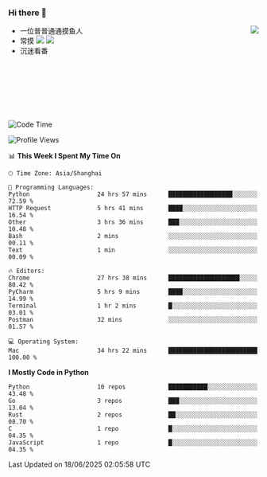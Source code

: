 ### Hi there 👋


<a href="https://github.com/yanlc39">
  <img align="right" src="https://github-readme-stats.vercel.app/api?username=yanlc39&show_icons=true&hide_border=true&icon_color=586069&title_color=a0a9af">
</a>

- 一位普普通通摸鱼人
- 常摸 ![](https://img.shields.io/badge/-Python-3e74a2?style=flat-square&logo=Python&logoColor=fff) ![](https://img.shields.io/badge/-C%2B%2B-brightgreen?style=flat-square)
- 沉迷看番



<br><br><br><br><br><br>


<!--START_SECTION:waka-->
![Code Time](http://img.shields.io/badge/Code%20Time-1%2C316%20hrs%2048%20mins-blue)

![Profile Views](http://img.shields.io/badge/Profile%20Views-6-blue)

📊 **This Week I Spent My Time On** 

```text
🕑︎ Time Zone: Asia/Shanghai

💬 Programming Languages: 
Python                   24 hrs 57 mins      ██████████████████░░░░░░░   72.59 % 
HTTP Request             5 hrs 41 mins       ████░░░░░░░░░░░░░░░░░░░░░   16.54 % 
Other                    3 hrs 36 mins       ███░░░░░░░░░░░░░░░░░░░░░░   10.48 % 
Bash                     2 mins              ░░░░░░░░░░░░░░░░░░░░░░░░░   00.11 % 
Text                     1 min               ░░░░░░░░░░░░░░░░░░░░░░░░░   00.09 % 

🔥 Editors: 
Chrome                   27 hrs 38 mins      ████████████████████░░░░░   80.42 % 
PyCharm                  5 hrs 9 mins        ████░░░░░░░░░░░░░░░░░░░░░   14.99 % 
Terminal                 1 hr 2 mins         █░░░░░░░░░░░░░░░░░░░░░░░░   03.01 % 
Postman                  32 mins             ░░░░░░░░░░░░░░░░░░░░░░░░░   01.57 % 

💻 Operating System: 
Mac                      34 hrs 22 mins      █████████████████████████   100.00 % 
```

**I Mostly Code in Python** 

```text
Python                   10 repos            ███████████░░░░░░░░░░░░░░   43.48 % 
Go                       3 repos             ███░░░░░░░░░░░░░░░░░░░░░░   13.04 % 
Rust                     2 repos             ██░░░░░░░░░░░░░░░░░░░░░░░   08.70 % 
C                        1 repo              █░░░░░░░░░░░░░░░░░░░░░░░░   04.35 % 
JavaScript               1 repo              █░░░░░░░░░░░░░░░░░░░░░░░░   04.35 % 
```




 Last Updated on 18/06/2025 02:05:58 UTC
<!--END_SECTION:waka-->
